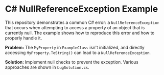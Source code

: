 # C# NullReferenceException Example

This repository demonstrates a common C# error: a `NullReferenceException` that occurs when attempting to access a property of an object that is currently null.  The example shows how to reproduce this error and how to properly handle it.

**Problem:** The `MyProperty` in `ExampleClass` isn't initialized, and directly accessing `MyProperty.ToString()` can lead to a `NullReferenceException`. 

**Solution:** Implement null checks to prevent the exception. Various approaches are shown in `bugSolution.cs`.